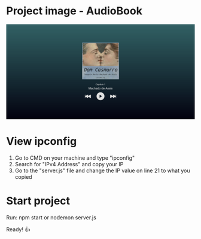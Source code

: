 # Project image - AudioBook

![Design preview](./images/audiobook-page.png)

# View ipconfig
  1. Go to CMD on your machine and type "ipconfig"
  2. Search for "IPv4 Address" and copy your IP
  3. Go to the "server.js" file and change the IP value on line 21 to what you copied

# Start project
  Run: npm start or nodemon server.js

Ready! 👍
